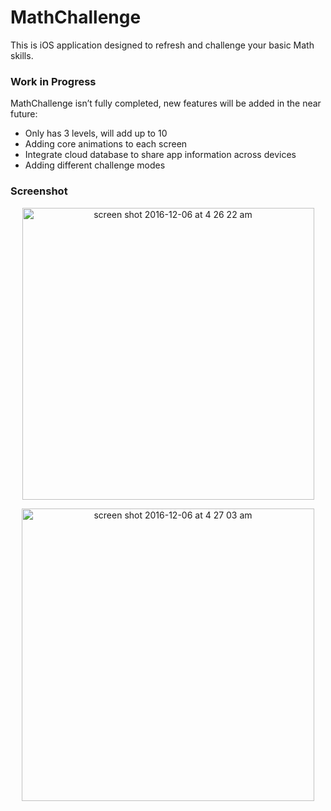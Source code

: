 # MathChallenge

This is iOS application designed to refresh and challenge your basic Math skills. 


### Work in Progress

MathChallenge isn’t fully completed, new features will be added in the near future:
- Only has 3 levels, will add up to 10
- Adding core animations to each screen
- Integrate cloud database to share app information across devices
- Adding different challenge modes

### Screenshot


<p align="center">
<img width="467" alt="screen shot 2016-12-06 at 4 26 22 am" src="https://cloud.githubusercontent.com/assets/13858015/20920829/7b8d778a-bb6f-11e6-9e28-01345c38839b.png">
</p>

<p align="center">
<img width="468" alt="screen shot 2016-12-06 at 4 27 03 am" src="https://cloud.githubusercontent.com/assets/13858015/20920831/808bb828-bb6f-11e6-9bc9-4aea3f829195.png">
</p>



